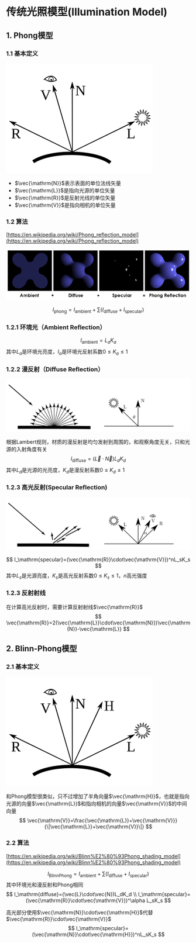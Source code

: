 # 传统光照模型(Illumination Model)

## 1. Phong模型

### 1.1 基本定义

![](./Phong_Vectors.svg)

 * $\vec{\mathrm{N}}$表示表面的单位法线矢量  
 * $\vec{\mathrm{L}}$是指向光源的单位矢量  
 * $\vec{\mathrm{R}}$是反射光线的单位矢量  
 * $\vec{\mathrm{V}}$是指向相机的单位矢量  

### 1.2 算法

[https://en.wikipedia.org/wiki/Phong_reflection_model](https://en.wikipedia.org/wiki/Phong_reflection_model)

![](./Phong_components_version_4.png)

$$
I_\mathrm{phong}=I_\mathrm{ambient}+\sum({I_\mathrm{diffuse}+I_\mathrm{specular}})
$$

### 1.2.1 **环境光（Ambient Reflection）**
$$
I_\mathrm{ambient}=L_aK_a
$$
其中$L_a$是环境光亮度，$I_a$是环境光反射系数$0\le K_a\le 1$

### 1.2.2 **漫反射（Diffuse Reflection）**

![](./Diffuse_Reflection.svg)

根据Lambert规则，材质的漫反射是均匀发射到周围的，和观察角度无关，只和光源的入射角度有关
$$
I_\mathrm{diffuse}=(\vec{L}\cdot\vec{N})L_dK_d
$$
其中$L_d$是光源的光亮度，$K_d$是漫反射系数$0\le K_d\le 1$

### 1.2.3 **高光反射(Specular Reflection)**

![](./Specular_Reflection.svg)

$$
I_\mathrm{specular}=(\vec{\mathrm{R}}\cdot\vec{\mathrm{V}})^nL_sK_s
$$
其中$L_s$是光源亮度，$K_s$是高光反射系数$0\le K_s\le 1$，$n$高光强度

### 1.2.3 **反射射线**
在计算高光反射时，需要计算反射射线$\vec{\mathrm{R}}$
$$
\vec{\mathrm{R}}=2(\vec{\mathrm{L}}\cdot\vec{\mathrm{N}})\vec{\mathrm{N}}-\vec{\mathrm{L}}
$$

## 2. Blinn-Phong模型

### 2.1 基本定义

![](./Blinn-Phong_Vectors.svg)

和Phong模型很类似，只不过增加了半角向量$\vec{\mathrm{H}}$，也就是指向光源的向量$\vec{\mathrm{L}}$和指向相机的向量$\vec{\mathrm{V}}$的中间向量
$$
\vec{\mathrm{V}}=\frac{\vec{\mathrm{L}}+\vec{\mathrm{V}}}{\|\vec{\mathrm{L}}+\vec{\mathrm{V}}\|}
$$

### 2.2 算法

[https://en.wikipedia.org/wiki/Blinn%E2%80%93Phong_shading_model](https://en.wikipedia.org/wiki/Blinn%E2%80%93Phong_shading_model)

$$
I_\mathrm{BlinnPhong}=I_\mathrm{ambient}+\sum({I_\mathrm{diffuse}+I_\mathrm{specular}})
$$
其中环境光和漫反射和Phong相同
$$
I_\mathrm{diffuse}=(\vec{L}\cdot\vec{N})L_dK_d \\
I_\mathrm{specular}=(\vec{\mathrm{R}}\cdot\vec{\mathrm{V}})^\alpha L_sK_s
$$

高光部分使用$\vec{\mathrm{N}}\cdot\vec{\mathrm{H}}$代替$\vec{\mathrm{R}}\cdot\vec{\mathrm{V}}$
$$
I_\mathrm{specular}=(\vec{\mathrm{N}}\cdot\vec{\mathrm{H}})^nL_sK_s
$$










